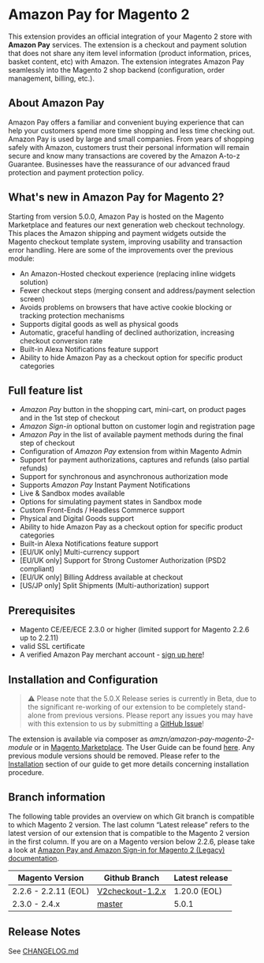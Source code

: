 # Amazon Pay for Magento 2
This extension provides an official integration of your Magento 2 store with **Amazon Pay** services. The extension is a checkout and payment solution that does not share any item level information (product information, prices, basket content, etc) with Amazon. The extension integrates Amazon Pay seamlessly into the Magento 2 shop backend (configuration, order management, billing, etc.).

## About Amazon Pay
Amazon Pay offers a familiar and convenient buying experience that can help your customers spend more time shopping and less time checking out. Amazon Pay is used by large and small companies. From years of shopping safely with Amazon, customers trust their personal information will remain secure and know many transactions are covered by the Amazon A-to-z Guarantee. Businesses have the reassurance of our advanced fraud protection and payment protection policy.

## What's new in Amazon Pay for Magento 2?
Starting from version 5.0.0, Amazon Pay is hosted on the Magento Marketplace and features our next generation web checkout technology. This places the Amazon shipping and payment widgets outside the Magento checkout template system, improving usability and transaction error handling. Here are some of the improvements over the previous module:

* An Amazon-Hosted checkout experience (replacing inline widgets solution)
* Fewer checkout steps (merging consent and address/payment selection screen)
* Avoids problems on browsers that have active cookie blocking or tracking protection mechanisms
* Supports digital goods as well as physical goods
* Automatic, graceful handling of declined authorization, increasing checkout conversion rate
* Built-in Alexa Notifications feature support
* Ability to hide Amazon Pay as a checkout option for specific product categories

## Full feature list
* _Amazon Pay_ button in the shopping cart, mini-cart, on product pages and in the 1st step of checkout
* _Amazon Sign-in_ optional button on customer login and registration page
* _Amazon Pay_ in the list of available payment methods during the final step of checkout
* Configuration of _Amazon Pay_ extension from within Magento Admin
* Support for payment authorizations, captures and refunds (also partial refunds)
* Support for synchronous and asynchronous authorization mode
* Supports _Amazon Pay_ Instant Payment Notifications
* Live & Sandbox modes available
* Options for simulating payment states in Sandbox mode
* Custom Front-Ends / Headless Commerce support
* Physical and Digital Goods support
* Ability to hide Amazon Pay as a checkout option for specific product categories
* Built-in Alexa Notifications feature support
* [EU/UK only] Multi-currency support
* [EU/UK only] Support for Strong Customer Authorization (PSD2 compliant)
* [EU/UK only] Billing Address available at checkout
* [US/JP only] Split Shipments (Multi-authorization) support

## Prerequisites
* Magento CE/EE/ECE 2.3.0 or higher (limited support for Magento 2.2.6 up to 2.2.11)
* valid SSL certificate
* A verified Amazon Pay merchant account - [sign up here](https://pay.amazon.com/signup)!

## Installation and Configuration
> :warning: Please note that the 5.0.X Release series is currently in Beta, due to the significant re-working of our extension to be completely stand-alone from previous versions.  Please report any issues you may have with this extension to us by submitting a [GitHub Issue](https://github.com/amzn/amazon-payments-magento-2-plugin/issues/new)!

The extension is available via composer as *amzn/amazon-pay-magento-2-module* or in [Magento Marketplace](https://marketplace.magento.com/amzn-amazon-pay-magento-2-module.html). The User Guide can be found [here](https://amzn.github.io/amazon-payments-magento-2-plugin/). Any previous module versions should be removed. Please refer to the [Installation](https://amzn.github.io/amazon-payments-magento-2-plugin/installation.html) section of our guide to get more details concerning installation procedure.

## Branch information
The following table provides an overview on which Git branch is compatible to which Magento 2 version. The last column “Latest release” refers to the latest version of our extension that is compatible to the Magento 2 version in the first column. If you are on a Magento version below 2.2.6, please take a look at [Amazon Pay and Amazon Sign-in for Magento 2 (Legacy) documentation](https://amzn.github.io/amazon-payments-magento-2-plugin/legacy/installation.html#manual-composer-install-method).

Magento Version | Github Branch | Latest release
---|---|---
2.2.6 - 2.2.11 (EOL) | [V2checkout-1.2.x](https://github.com/amzn/amazon-payments-magento-2-plugin/tree/V2checkout-1.2.x)  | 1.20.0 (EOL)
2.3.0 - 2.4.x | [master](https://github.com/amzn/amazon-payments-magento-2-plugin/tree/master) | 5.0.1

## Release Notes
See [CHANGELOG.md](/CHANGELOG.md) 
